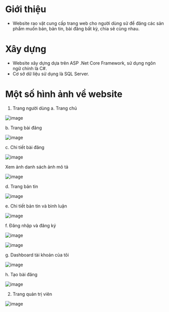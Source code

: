 # Giới thiệu
- Website rao vặt cung cấp trang web cho người dùng sử để đăng các sản phẩm muốn bán, bản tin, bài đăng bất kỳ, chia sẽ cùng nhau.
# Xây dựng 
- Website xây dựng dựa trên ASP .Net Core Framework, sử dụng ngôn ngữ chính là C#.
- Cơ sở dữ liệu sử dụng là SQL Server.
# Một số hình ảnh về website
1.	Trang người dùng
a.	Trang chủ

 ![image](https://github.com/nhang1020/Website_RaoVat/assets/94044017/c99fce14-e3ea-4c06-8595-0d2edcee493d)

b.	Trang bài đăng

![image](https://github.com/nhang1020/Website_RaoVat/assets/94044017/3cb28b35-4a95-4c97-bbd5-da32b8ed1efc)

c.	Chi tiết  bài đăng

 ![image](https://github.com/nhang1020/Website_RaoVat/assets/94044017/ecafa464-db59-43f8-9d26-f65e45446abd)

Xem ảnh danh sách ảnh mô tả

![image](https://github.com/nhang1020/Website_RaoVat/assets/94044017/81561808-4208-427e-9d87-87b505c0c32c)

d.	Trang bản tin

 ![image](https://github.com/nhang1020/Website_RaoVat/assets/94044017/d8cac231-e70d-499c-bf93-8a374da154f1)

e.	Chi tiết bản tin và bình luận

![image](https://github.com/nhang1020/Website_RaoVat/assets/94044017/26246583-ee5f-405b-ab3b-5768fb25e16c)

f.	Đăng nhập và đăng ký

![image](https://github.com/nhang1020/Website_RaoVat/assets/94044017/1ba8264d-41c5-4f51-93f5-af8b91546245)

![image](https://github.com/nhang1020/Website_RaoVat/assets/94044017/cc63978e-4d96-4898-b229-88a4dc8577a6)

g.	Dashboard tài khoản của tôi

![image](https://github.com/nhang1020/Website_RaoVat/assets/94044017/ed6b63ce-740c-4adc-a3a5-a3b03196ee72)
 
h.	Tạo bài đăng
 
![image](https://github.com/nhang1020/Website_RaoVat/assets/94044017/f6c52eca-d0ea-4e68-b972-4275e54157d3)

2.	Trang quản trị viên

![image](https://github.com/nhang1020/Website_RaoVat/assets/94044017/c3e7171e-7c21-4e6f-bd16-46c99c3511ff)
